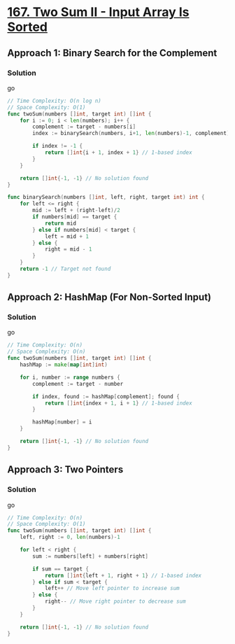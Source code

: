 # [167. Two Sum II - Input Array Is Sorted](https://leetcode.com/problems/two-sum-ii-input-array-is-sorted/)

## Approach 1: Binary Search for the Complement

### Solution
go
```go
// Time Complexity: O(n log n)
// Space Complexity: O(1)
func twoSum(numbers []int, target int) []int {
    for i := 0; i < len(numbers); i++ {
        complement := target - numbers[i]
        index := binarySearch(numbers, i+1, len(numbers)-1, complement)

        if index != -1 {
            return []int{i + 1, index + 1} // 1-based index
        }
    }

    return []int{-1, -1} // No solution found
}

func binarySearch(numbers []int, left, right, target int) int {
    for left <= right {
        mid := left + (right-left)/2
        if numbers[mid] == target {
            return mid
        } else if numbers[mid] < target {
            left = mid + 1
        } else {
            right = mid - 1
        }
    }
    return -1 // Target not found
}
```

## Approach 2: HashMap (For Non-Sorted Input)

### Solution
go
```go
// Time Complexity: O(n)
// Space Complexity: O(n)
func twoSum(numbers []int, target int) []int {
    hashMap := make(map[int]int)

    for i, number := range numbers {
        complement := target - number

        if index, found := hashMap[complement]; found {
            return []int{index + 1, i + 1} // 1-based index
        }

        hashMap[number] = i
    }

    return []int{-1, -1} // No solution found
}
```

## Approach 3: Two Pointers

### Solution
go
```go
// Time Complexity: O(n)
// Space Complexity: O(1)
func twoSum(numbers []int, target int) []int {
    left, right := 0, len(numbers)-1

    for left < right {
        sum := numbers[left] + numbers[right]

        if sum == target {
            return []int{left + 1, right + 1} // 1-based index
        } else if sum < target {
            left++ // Move left pointer to increase sum
        } else {
            right-- // Move right pointer to decrease sum
        }
    }

    return []int{-1, -1} // No solution found
}
```

